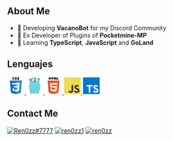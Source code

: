 ## About Me

- 📁 Developing **VacanoBot** for my Discord Community
- 📌 Ex Developer of Plugins of **Pocketmine-MP**
- 🧠 Learning **TypeScript**, **JavaScript** and **GoLand**

## Lenguajes

<p align="left"> <a href="https://www.w3schools.com/css/" target="_blank" rel="noreferrer"> <img src="https://raw.githubusercontent.com/devicons/devicon/master/icons/css3/css3-original-wordmark.svg" alt="css3" width="40" height="40"/> </a> <a href="https://golang.org" target="_blank" rel="noreferrer"> <img src="https://raw.githubusercontent.com/devicons/devicon/master/icons/go/go-original.svg" alt="go" width="40" height="40"/> </a> <a href="https://www.w3.org/html/" target="_blank" rel="noreferrer"> <img src="https://raw.githubusercontent.com/devicons/devicon/master/icons/html5/html5-original-wordmark.svg" alt="html5" width="40" height="40"/> </a> <a href="https://developer.mozilla.org/en-US/docs/Web/JavaScript" target="_blank" rel="noreferrer"> <img src="https://raw.githubusercontent.com/devicons/devicon/master/icons/javascript/javascript-original.svg" alt="javascript" width="40" height="40"/> </a> <a href="https://www.typescriptlang.org/" target="_blank" rel="noreferrer"> <img src="https://raw.githubusercontent.com/devicons/devicon/master/icons/typescript/typescript-original.svg" alt="typescript" width="40" height="40"/> </a> </p>

## Contact Me

<p align="left">
<a href="https://discord.gg/5kRzHBBmgv" target="blank"><img align="center" src="https://i.imgur.com/tNLdOPM.png" alt="Ren0zz#7777" height="30" width="40" /></a>
<a href="https://twitter.com/ren0zz1" target="blank"><img align="center" src="https://raw.githubusercontent.com/rahuldkjain/github-profile-readme-generator/master/src/images/icons/Social/twitter.svg" alt="ren0zz1" height="30" width="40" /></a>
<a href="https://www.youtube.com/c/ren0zz" target="blank"><img align="center" src="https://raw.githubusercontent.com/rahuldkjain/github-profile-readme-generator/master/src/images/icons/Social/youtube.svg" alt="ren0zz" height="30" width="40" /></a>
</p>
